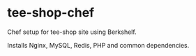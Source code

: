 tee-shop-chef
=============

Chef setup for tee-shop site using Berkshelf.

Installs Nginx, MySQL, Redis, PHP and common dependencies.